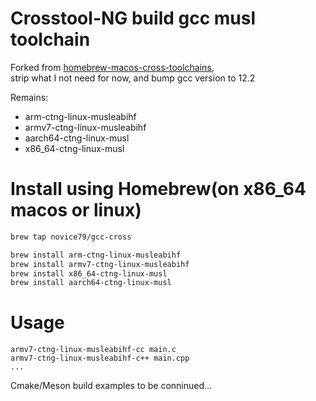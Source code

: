 # Crosstool-NG build gcc musl toolchain

Forked from [homebrew-macos-cross-toolchains](https://github.com/messense/homebrew-macos-cross-toolchains.git),  
strip what I not need for now, and bump gcc version to 12.2

Remains:

- arm-ctng-linux-musleabihf
- armv7-ctng-linux-musleabihf
- aarch64-ctng-linux-musl
- x86_64-ctng-linux-musl


# Install using Homebrew(on x86_64 macos or linux)

```bash
brew tap novice79/gcc-cross

brew install arm-ctng-linux-musleabihf
brew install armv7-ctng-linux-musleabihf
brew install x86_64-ctng-linux-musl
brew install aarch64-ctng-linux-musl

```

# Usage

    armv7-ctng-linux-musleabihf-cc main.c 
    armv7-ctng-linux-musleabihf-c++ main.cpp
    ...

Cmake/Meson build examples to be conninued...